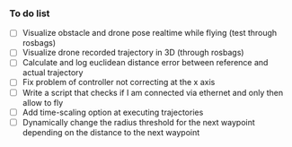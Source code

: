 ### To do list

- [ ] Visualize obstacle and drone pose realtime while flying (test through rosbags)
- [ ] Visualize drone recorded trajectory in 3D (through rosbags)
- [ ] Calculate and log euclidean distance error between reference and actual trajectory
- [ ] Fix problem of controller not correcting at the x axis
- [ ] Write a script that checks if I am connected via ethernet and only then allow to fly
- [ ] Add time-scaling option at executing trajectories
- [ ] Dynamically change the radius threshold for the next waypoint depending on the distance to the next waypoint
